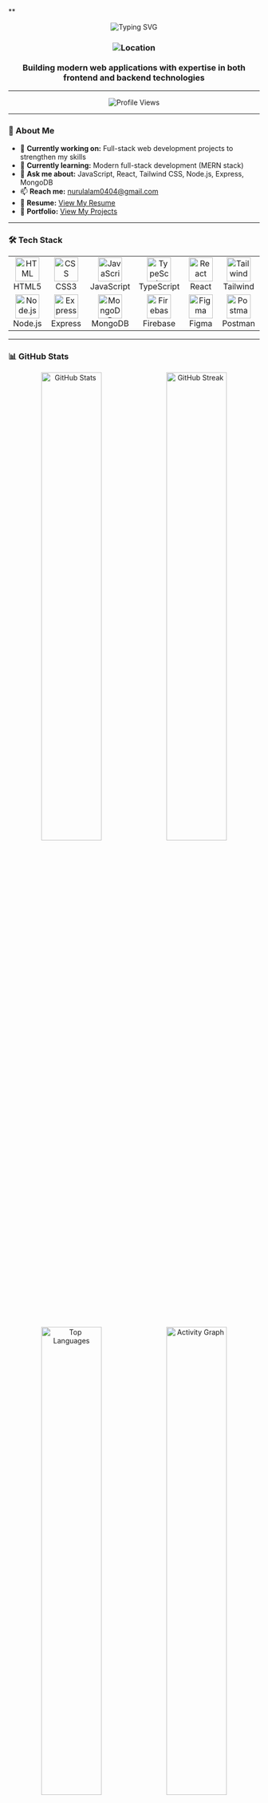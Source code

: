 **<div align="center">
  <img src="https://readme-typing-svg.herokuapp.com?font=Fira+Code&weight=600&size=28&pause=1000&color=00FF88&center=true&vCenter=true&width=500&lines=Hi+👋,+I'm+Nurul+Alam;A+Full-Stack+Web+Developer" alt="Typing SVG" />
</div>

<h3 align="center">
  <img src="https://img.shields.io/badge/Location-Cox's%20Bazar,%20Bangladesh-blue?style=for-the-badge&logo=google-maps" alt="Location">
  <br><br>
  Building modern web applications with expertise in both frontend and backend technologies
</h3>

---

<div align="center">
  <img src="https://komarev.com/ghpvc/?username=nurul-alam-721&label=Profile%20Views&color=00FF88&style=for-the-badge" alt="Profile Views">
</div>

---

### 🚀 About Me
- 🔭 **Currently working on:** Full-stack web development projects to strengthen my skills
- 🌱 **Currently learning:** Modern full-stack development (MERN stack)
- 💬 **Ask me about:** JavaScript, React, Tailwind CSS, Node.js, Express, MongoDB
- 📫 **Reach me:** [nurulalam0404@gmail.com](mailto:nurulalam0404@gmail.com)
- 📄 **Resume:** [View My Resume](https://my-resume-link.com)
- 💼 **Portfolio:** [View My Projects](https://my-porfolio-link.com)

---

### 🛠️ Tech Stack
<div align="center">
  <table>
    <tr>
      <td align="center" width="96">
        <img src="https://skillicons.dev/icons?i=html" width="48" height="48" alt="HTML" />
        <br>HTML5
      </td>
      <td align="center" width="96">
        <img src="https://skillicons.dev/icons?i=css" width="48" height="48" alt="CSS" />
        <br>CSS3
      </td>
      <td align="center" width="96">
        <img src="https://skillicons.dev/icons?i=js" width="48" height="48" alt="JavaScript" />
        <br>JavaScript
      </td>
      <td align="center" width="96">
        <img src="https://skillicons.dev/icons?i=ts" width="48" height="48" alt="TypeScript" />
        <br>TypeScript
      </td>
      <td align="center" width="96">
        <img src="https://skillicons.dev/icons?i=react" width="48" height="48" alt="React" />
        <br>React
      </td>
      <td align="center" width="96">
        <img src="https://skillicons.dev/icons?i=tailwind" width="48" height="48" alt="Tailwind" />
        <br>Tailwind
      </td>
    </tr>
    <tr>
      <td align="center" width="96">
        <img src="https://skillicons.dev/icons?i=nodejs" width="48" height="48" alt="Node.js" />
        <br>Node.js
      </td>
      <td align="center" width="96">
        <img src="https://skillicons.dev/icons?i=express" width="48" height="48" alt="Express" />
        <br>Express
      </td>
      <td align="center" width="96">
        <img src="https://skillicons.dev/icons?i=mongodb" width="48" height="48" alt="MongoDB" />
        <br>MongoDB
      </td>
      <td align="center" width="96">
        <img src="https://skillicons.dev/icons?i=firebase" width="48" height="48" alt="Firebase" />
        <br>Firebase
      </td>
      <td align="center" width="96">
        <img src="https://skillicons.dev/icons?i=figma" width="48" height="48" alt="Figma" />
        <br>Figma
      </td>
      <td align="center" width="96">
        <img src="https://skillicons.dev/icons?i=postman" width="48" height="48" alt="Postman" />
        <br>Postman
      </td>
    </tr>
  </table>
</div>

---

### 📊 GitHub Stats
<div align="center">
  <img width="49%" src="https://github-readme-stats.vercel.app/api?username=nurul-alam-721&show_icons=true&theme=radical&hide_border=true" alt="GitHub Stats" />
  <img width="49%" src="https://github-readme-streak-stats.herokuapp.com/?user=nurul-alam-721&theme=radical&hide_border=true" alt="GitHub Streak" />
</div>

<div align="center">
  <img width="49%" src="https://github-readme-stats.vercel.app/api/top-langs/?username=nurul-alam-721&layout=compact&theme=radical&hide_border=true" alt="Top Languages" />
  <img width="49%" src="https://github-readme-activity-graph.vercel.app/graph?username=nurul-alam-721&theme=radical&hide_border=true" alt="Activity Graph" />
</div>

---

### 🌐 Connect With Me
<div align="center">
  <a href="https://twitter.com/nurulalam0404" target="_blank">
    <img src="https://img.shields.io/badge/Twitter-%231DA1F2.svg?style=for-the-badge&logo=Twitter&logoColor=white" alt="Twitter">
  </a>
  <a href="https://www.facebook.com/nurul.alam.480550" target="_blank">
    <img src="https://img.shields.io/badge/Facebook-%231877F2.svg?style=for-the-badge&logo=Facebook&logoColor=white" alt="Facebook">
  </a>
  <a href="https://linkedin.com/in/nurul-alam" target="_blank">
    <img src="https://img.shields.io/badge/LinkedIn-%230077B5.svg?style=for-the-badge&logo=linkedin&logoColor=white" alt="LinkedIn">
  </a>
  <a href="https://github.com/nurul-alam-721" target="_blank">
    <img src="https://img.shields.io/badge/GitHub-%23121011.svg?style=for-the-badge&logo=github&logoColor=white" alt="GitHub">
  </a>
</div>

---

<div align="center">
  <img src="https://quotes-github-readme.vercel.app/api?type=horizontal&theme=radical" alt="Quote">
</div>

<div align="center">
  <i>Let's build something amazing together! 💻✨</i>
</div>
**
